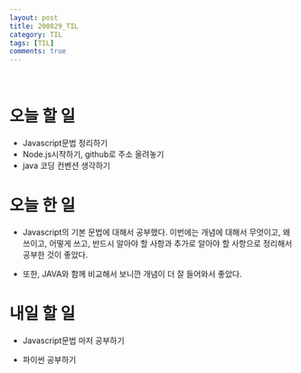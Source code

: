 ```yaml
---
layout: post
title: 200829_TIL
category: TIL
tags: [TIL]
comments: true
---
```


<br>

# 오늘 할 일
- Javascript문법 정리하기
- Node.js시작하기, github로 주소 올려놓기
- java 코딩 컨벤션 생각하기

# 오늘 한 일

- Javascript의 기본 문법에 대해서 공부했다. 이번에는 개념에 대해서 무엇이고, 왜 쓰이고, 어떻게 쓰고, 반드시 알아야 할 사항과 추가로 알아야 할 사항으로 정리해서 공부한 것이 좋았다.

- 또한, JAVA와 함께 비교해서 보니깐 개념이 더 잘 들어와서 좋았다.

# 내일 할 일

- Javascript문법 마저 공부하기

- 파이썬 공부하기

